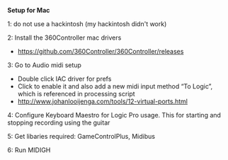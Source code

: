 <b>Setup for Mac</b>

1: do not use a hackintosh (my hackintosh didn't work)

2: Install the 360Controller mac drivers 

* https://github.com/360Controller/360Controller/releases

3: Go to Audio midi setup

* Double click IAC driver for prefs
* Click to enable it and also add a new midi input method “To Logic”, which is referenced in processing script
* http://www.johanlooijenga.com/tools/12-virtual-ports.html

4: Configure Keyboard Maestro for Logic Pro usage. This for starting and stopping recording using the guitar

5: Get libaries required: GameControlPlus, Midibus
    
6: Run MIDIGH